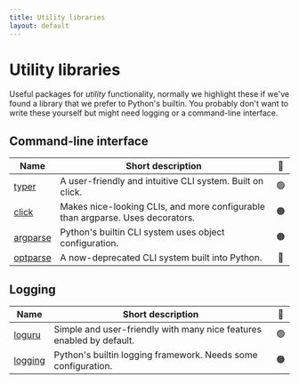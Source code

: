 ```yaml
---
title: Utility libraries
layout: default
---
```


# Utility libraries

Useful packages for _utility_ functionality, normally we highlight these if
we've found a library that we prefer to Python's builtin. You probably don't
want to write these yourself but might need logging or a command-line interface.

## Command-line interface

| Name                                                        | Short description                                                              | 🚦  |
| ----------------------------------------------------------- | ------------------------------------------------------------------------------ | :-: |
| [typer](https://typer.tiangolo.com/)                        | A user-friendly and intuitive CLI system. Built on click.                      | 🟢  |
| [click](https://click.palletsprojects.com/)                 | Makes nice-looking CLIs, and more configurable than argparse. Uses decorators. | 🟠  |
| [argparse](https://docs.python.org/3/library/argparse.html) | Python's builtin CLI system uses object configuration.                         | 🟠  |
| [optparse](https://docs.python.org/3/library/optparse.html) | A now-deprecated CLI system built into Python.                                 | 🔴  |

## Logging

| Name                                                      | Short description                                                    | 🚦  |
| --------------------------------------------------------- | -------------------------------------------------------------------- | :-: |
| [loguru](https://loguru.readthedocs.io/)                  | Simple and user-friendly with many nice features enabled by default. | 🟢  |
| [logging](https://docs.python.org/3/library/logging.html) | Python's builtin logging framework. Needs some configuration.        | 🟠  |
